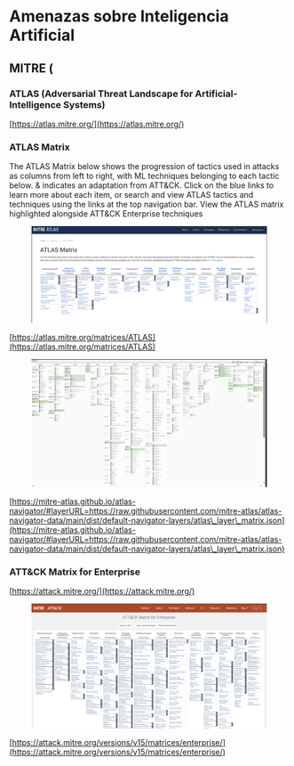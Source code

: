 # Amenazas sobre Inteligencia Artificial



## MITRE (

### ATLAS (Adversarial Threat Landscape for Artificial-Intelligence Systems)

[https://atlas.mitre.org/](https://atlas.mitre.org/)

### ATLAS Matrix&#x20;

The ATLAS Matrix below shows the progression of tactics used in attacks as columns from left to right, with ML techniques belonging to each tactic below. & indicates an adaptation from ATT\&CK. Click on the blue links to learn more about each item, or search and view ATLAS tactics and techniques using the links at the top navigation bar. View the ATLAS matrix highlighted alongside ATT\&CK Enterprise techniques

<figure><img src="../.gitbook/assets/Mitre-3.png" alt=""><figcaption></figcaption></figure>

[https://atlas.mitre.org/matrices/ATLAS](https://atlas.mitre.org/matrices/ATLAS)

<figure><img src="../.gitbook/assets/Mitre-2.png" alt=""><figcaption></figcaption></figure>

[https://mitre-atlas.github.io/atlas-navigator/#layerURL=https://raw.githubusercontent.com/mitre-atlas/atlas-navigator-data/main/dist/default-navigator-layers/atlas\_layer\_matrix.json](https://mitre-atlas.github.io/atlas-navigator/#layerURL=https://raw.githubusercontent.com/mitre-atlas/atlas-navigator-data/main/dist/default-navigator-layers/atlas\_layer\_matrix.json)

### ATT\&CK Matrix for Enterprise

[https://attack.mitre.org/](https://attack.mitre.org/)

<figure><img src="../.gitbook/assets/Mitre-1.png" alt=""><figcaption></figcaption></figure>

[https://attack.mitre.org/versions/v15/matrices/enterprise/](https://attack.mitre.org/versions/v15/matrices/enterprise/)





